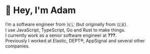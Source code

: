 # 👋 Hey, I'm Adam

I’m a software engineer from 🇳🇱 (but originally from 🇬🇧).  
I use JavaScript, TypeScript, Go and Rust to make things.  
I currently work as a senior software engineer at **???**.  
Previously I worked at Elastic, DEPT®, AppSignal and several other companies.
